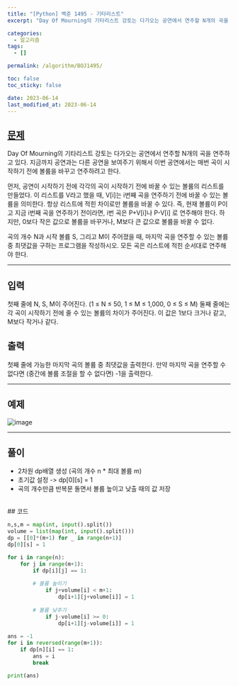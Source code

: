 ```yaml
---
title: "[Python] 백준 1495 - 기타리스트"
excerpt: "Day Of Mourning의 기타리스트 강토는 다가오는 공연에서 연주할 N개의 곡을 연주하고 있다. 지금까지 공연과는 다른 공연을 보여주기 위해서 이번 공연에서는 매번 곡이 시작하기 전에 볼륨을 바꾸고 연주하려고 한다."

categories:
  - 알고리즘
tags:
  - []

permalink: /algorithm/BOJ1495/

toc: false
toc_sticky: false

date: 2023-06-14
last_modified_at: 2023-06-14
---
```


## [문제](https://www.acmicpc.net/problem/1495)

Day Of Mourning의 기타리스트 강토는 다가오는 공연에서 연주할 N개의 곡을 연주하고 있다. 지금까지 공연과는 다른 공연을 보여주기 위해서 이번 공연에서는 매번 곡이 시작하기 전에 볼륨을 바꾸고 연주하려고 한다.

먼저, 공연이 시작하기 전에 각각의 곡이 시작하기 전에 바꿀 수 있는 볼륨의 리스트를 만들었다. 이 리스트를 V라고 했을 때, V[i]는 i번째 곡을 연주하기 전에 바꿀 수 있는 볼륨을 의미한다. 항상 리스트에 적힌 차이로만 볼륨을 바꿀 수 있다. 즉, 현재 볼륨이 P이고 지금 i번째 곡을 연주하기 전이라면, i번 곡은 P+V[i]나 P-V[i] 로 연주해야 한다. 하지만, 0보다 작은 값으로 볼륨을 바꾸거나, M보다 큰 값으로 볼륨을 바꿀 수 없다.

곡의 개수 N과 시작 볼륨 S, 그리고 M이 주어졌을 때, 마지막 곡을 연주할 수 있는 볼륨 중 최댓값을 구하는 프로그램을 작성하시오. 모든 곡은 리스트에 적힌 순서대로 연주해야 한다.


***

## 입력
첫째 줄에 N, S, M이 주어진다. (1 ≤ N ≤ 50, 1 ≤ M ≤ 1,000, 0 ≤ S ≤ M) 둘째 줄에는 각 곡이 시작하기 전에 줄 수 있는 볼륨의 차이가 주어진다. 이 값은 1보다 크거나 같고, M보다 작거나 같다.

## 출력
첫째 줄에 가능한 마지막 곡의 볼륨 중 최댓값을 출력한다. 만약 마지막 곡을 연주할 수 없다면 (중간에 볼륨 조절을 할 수 없다면) -1을 출력한다.

***

## 예제
![image](https://github.com/JS042/cs231n/assets/84077022/ec7caa07-e136-4a56-974b-e94ca48fba5b)

***

## 풀이
- 2차원 dp배열 생성 (곡의 개수 n * 최대 볼륨 m)
- 초기값 설정 -> dp[0][s] = 1
- 곡의 개수만큼 반복문 돌면서 볼륨 높이고 낮출 때의 값 저장

<br/>
## 코드

```python
n,s,m = map(int, input().split())
volume = list(map(int, input().split()))
dp = [[0]*(m+1) for _ in range(n+1)]
dp[0][s] = 1

for i in range(n):
    for j in range(m+1):
        if dp[i][j] == 1:
	
	    # 볼륨 높이기
            if j+volume[i] < m+1:
                dp[i+1][j+volume[i]] = 1
            
	    # 볼륨 낮추기
            if j-volume[i] >= 0:
                dp[i+1][j-volume[i]] = 1
            
ans = -1
for i in reversed(range(m+1)):
    if dp[n][i] == 1:
        ans = i
        break

print(ans)
```
